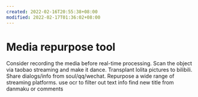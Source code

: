 ```yaml
---
created: 2022-02-16T20:55:38+08:00
modified: 2022-02-17T01:36:02+08:00
---
```


# Media repurpose tool

Consider recording the media before real-time processing.
Scan the object via taobao streaming and make it dance.
Transplant lolita pictures to bilibili.
Share dialogs/info from soul/qq/wechat.
Repurpose a wide range of streaming platforms.
use ocr to filter out text info
find new title from danmaku or comments
